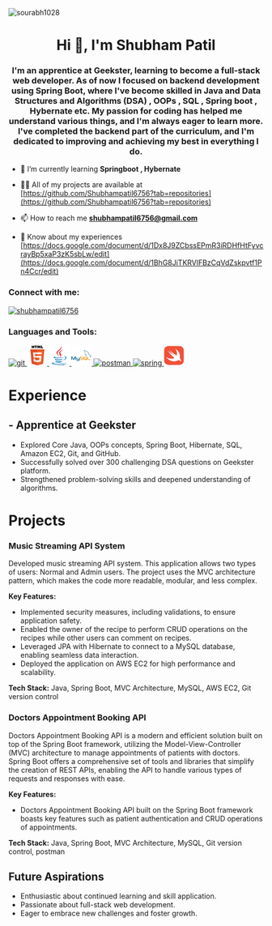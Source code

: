 <p align="left"> <img src="https://komarev.com/ghpvc/?username=sourabh1028&label=Profile%20views&color=0e75b6&style=flat" alt="sourabh1028" /> </p>
<h1 align="center">Hi 👋, I'm Shubham Patil</h1>
<h3 align="center">I'm an apprentice at Geekster, learning to become a full-stack web developer. As of now I focused on backend development using Spring Boot, where I've become skilled in Java and Data Structures and Algorithms (DSA) , OOPs , SQL , Spring boot , Hybernate etc. My passion for coding has helped me understand various things, and I'm always eager to learn more. I've completed the backend part of the curriculum, and I'm dedicated to improving and achieving my best in everything I do.</h3>


- 🌱 I’m currently learning **Springboot , Hybernate**

- 👨‍💻 All of my projects are available at [https://github.com/Shubhampatil6756?tab=repositories](https://github.com/Shubhampatil6756?tab=repositories)

- 📫 How to reach me **shubhampatil6756@gmail.com**

- 📄 Know about my experiences [https://docs.google.com/document/d/1Dx8J9ZCbssEPmR3iRDHfHtFyvcrayBp5xaP3zK5sbLw/edit](https://docs.google.com/document/d/1BhG8JiTKRVlFBzCqVdZskpvtf1Pn4Ccr/edit)

<h3 align="left">Connect with me:</h3>
<p align="left">
<a href="https://instagram.com/shubhampatil6756?igshid=NzZlODBkYWE4Ng==" target="blank"><img align="center" src="https://raw.githubusercontent.com/rahuldkjain/github-profile-readme-generator/master/src/images/icons/Social/instagram.svg" alt="shubhampatil6756" height="30" width="40" /></a>
</p>

<h3 align="left">Languages and Tools:</h3>
<p align="left"> <a href="https://git-scm.com/" target="_blank" rel="noreferrer"> <img src="https://www.vectorlogo.zone/logos/git-scm/git-scm-icon.svg" alt="git" width="40" height="40"/> </a> <a href="https://www.w3.org/html/" target="_blank" rel="noreferrer"> <img src="https://raw.githubusercontent.com/devicons/devicon/master/icons/html5/html5-original-wordmark.svg" alt="html5" width="40" height="40"/> </a> <a href="https://www.java.com" target="_blank" rel="noreferrer"> <img src="https://raw.githubusercontent.com/devicons/devicon/master/icons/java/java-original.svg" alt="java" width="40" height="40"/> </a> <a href="https://www.mysql.com/" target="_blank" rel="noreferrer"> <img src="https://raw.githubusercontent.com/devicons/devicon/master/icons/mysql/mysql-original-wordmark.svg" alt="mysql" width="40" height="40"/> </a> <a href="https://postman.com" target="_blank" rel="noreferrer"> <img src="https://www.vectorlogo.zone/logos/getpostman/getpostman-icon.svg" alt="postman" width="40" height="40"/> </a> <a href="https://spring.io/" target="_blank" rel="noreferrer"> <img src="https://www.vectorlogo.zone/logos/springio/springio-icon.svg" alt="spring" width="40" height="40"/> </a> <a href="https://developer.apple.com/swift/" target="_blank" rel="noreferrer"> <img src="https://raw.githubusercontent.com/devicons/devicon/master/icons/swift/swift-original.svg" alt="swift" width="40" height="40"/> </a> </p>

# Experience

## -  Apprentice at Geekster


- Explored Core Java, OOPs concepts, Spring Boot, Hibernate, SQL, Amazon EC2, Git, and GitHub.
- Successfully solved over 300 challenging DSA questions on Geekster platform.
- Strengthened problem-solving skills and deepened understanding of algorithms.


# Projects

### Music Streaming API System

Developed music streaming API system. This application allows two types of users: Normal and Admin users. The project uses the MVC architecture pattern, which makes the code more readable, modular, and less complex.

**Key Features:**
- Implemented security measures, including validations, to ensure application safety.
- Enabled the owner of the recipe to perform CRUD operations on the recipes while other users can comment on recipes.
- Leveraged JPA with Hibernate to connect to a MySQL database, enabling seamless data interaction.
- Deployed the application on AWS EC2 for high performance and scalability.

**Tech Stack:** Java, Spring Boot, MVC Architecture, MySQL, AWS EC2, Git version control

### Doctors Appointment Booking API

Doctors Appointment Booking API is a modern and efficient solution built on top of the Spring Boot framework, utilizing the Model-View-Controller (MVC) architecture to manage appointments of patients with doctors. Spring Boot offers a comprehensive set of tools and libraries that simplify the creation of REST APIs, enabling the API to handle various types of requests and responses with ease.

**Key Features:**
- Doctors Appointment Booking API built on the Spring Boot framework boasts key features such as patient authentication and CRUD operations of appointments.

**Tech Stack:** Java, Spring Boot, MVC Architecture, MySQL, Git version control, postman


## Future Aspirations

- Enthusiastic about continued learning and skill application.
- Passionate about full-stack web development.
- Eager to embrace new challenges and foster growth.

